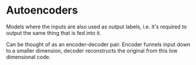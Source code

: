 # Autoencoders

Models where the inputs are also used as output labels, i.e. it's required to
output the same thing that is fed into it.

Can be thought of as an encoder-decoder pair. Encoder funnels input down to a
smaller dimension, decoder reconstructs the original from this low dimensional
code.
